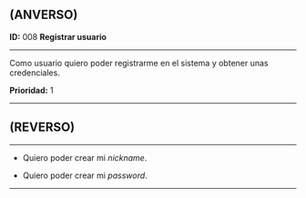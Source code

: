 ## (ANVERSO)

**ID:** 008 **Registrar usuario**

***

Como usuario quiero poder registrarme en el sistema y obtener unas credenciales.

**Prioridad:** 1

***

## (REVERSO)

*** 

* Quiero poder crear mi *nickname*.

* Quiero poder crear mi *password*.

***
